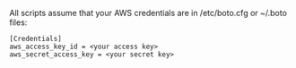 All scripts assume that your AWS credentials are in /etc/boto.cfg or ~/.boto files:

    [Credentials]
    aws_access_key_id = <your access key>
    aws_secret_access_key = <your secret key>
